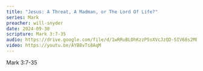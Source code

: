 ```yaml
---
title: "Jesus: A Threat, A Madman, or The Lord Of Life?"
series: Mark
preacher: will-snyder
date: 2024-09-30
scripture: Mark 3:7-35
audio: https://drive.google.com/file/d/1wRRuBLOhKzzP5sXVcJzQD-SIV68s2MEd/view
video: https://youtu.be/AYB8vTs8AqM
---
```


Mark 3:7-35
